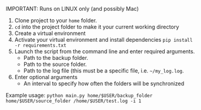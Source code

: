 IMPORTANT: Runs on LINUX only (and possibly Mac)

1. Clone project to your `home` folder.
2. `cd` into the project folder to make it your current working directory
3. Create a virtual environment 
4. Activate your virtual environment and install dependencies `pip install -r requirements.txt`
5. Launch the script from the command line and enter required arguments.
   * Path to the backup folder.
   * Path to the source folder.
   * Path to the log file (this must be a specific file, i.e. `~/my_log.log`.
6. Enter optional arguments
   * An interval to specify how often the folders will be synchronized

Example usage:
`python main.py home/$USER/backup_folder home/$USER/source_folder /home/$USER/test.log -i 1`

